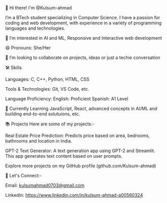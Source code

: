 👋 Hi there! I'm @Kulsum-ahmad

I’m a BTech student specializing in Computer Science. I have a passion for coding and web development, with experience in a variety of programming languages and technologies.

👀 I’m interested in AI and ML, Responsive and Interactive web development

😄 Pronouns: She/Her

💞️ I’m looking to collaborate on projects, ideas or just a techie conversation

🛠 Skills 

Languages: C, C++, Python, HTML, CSS

Tools & Technologies: Git, VS Code, etc.

Language Proficiency:
  English: Proficient
  Spanish: A1 Level

🌱 Currently Learning
JavaScript, React, advanced concepts in AI/ML and building end-to-end solutuions, etc.

📚 Projects
Here are some of my projects:-

Real Estate Price Prediction: Predicts price based on area, bedrooms, bathrooms and location in India.

GPT-2 Text Generator: A text generation app using GPT-2 and Streamlit. This app generates text content based on user prompts.

Explore more projects on my GitHub profile (github.com/Kulsum-ahmad)

🤝 Let's Connect:-

Email: kulsumahmad0703@gmail.com

LinkedIn: https://www.linkedin.com/in/kulsum-ahmad-a00560324
